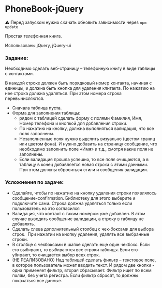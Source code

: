 # PhoneBook-jQuery

:warning: Перед запуском нужно скачать обновить зависимости через 
`npm update`

Простая телефонная книга.

Использованы jQuery, jQuery-ui

### Задание:

Необходимо сделать веб-страницу – телефонную книгу в виде таблицы с контактами.

В каждой строке должен быть порядковый номер контакта, начиная с единицы, и должна быть кнопка для удаления клнтакта. По нажатию на нее строка должна удаляться. При этом номера строка перевычисляются.


- Сначала таблица пуста.
- Форма для заполнения таблицы: 
  - рядом с таблицей сделать форму с полями Фамилия, Имя, Номер телефона и кнопкой для добавления строки.
  - По нажатию на кнопку, должна выполняться валидация, что все поля заполнены.
  - Незаполненные поля нужно выделить визуально (цветом границ или цветом фона). И нужно добавить на страницу сообщение, что необходимо заполнить поле «Имя» и т.д., смотря какие поля не заполнены.
  - Если валидация прошла успешно, то все поля очищаются, а в таблицу в конец добавляется новая строка с этими данными. При этом должны сброситься стили и сообщения валидации.

### Усложнения по задаче:
- Сделайте, чтобы по нажатию на кнопку удаления строки появлялось сообщение-confirmation. Библиотеку для этого выберите и подключите сами. Строка должна удаляться только если пользователь на это согласился
- Валидация, что контакт с таким номером уже добавлен. В этом случае выводить сообщение валидации, а строку в таблицу не добавлять.
- Сделать слева дополнительный столбец с чек-боксами для выбора строк.  При нажатии на кнопку удаления, удалять все выбранные строки.
- В столбце с чекбоксами в шапке сделать еще один чекбокс. Если его выбирают, то выбираются все строки таблицы. Если его убирают, то очищается выбор всех строк.
- (НЕ РЕАЛИЗОВАНО) Над таблицей сделать фильтр – текстовое поле, в которое пользователь может вводить текст. И рядом две кнопки - одна применяет фильтр, вторая сбрасывает. Фильтр ищет по всем полям, без учета регистра. Если фильтр сбросят, то должны показаться все данные.

